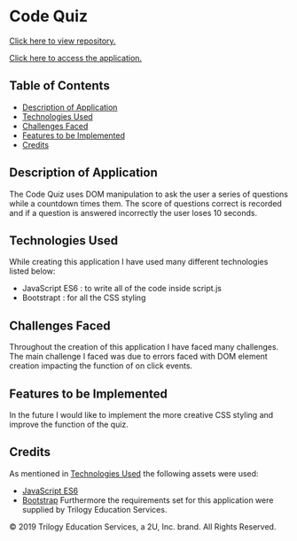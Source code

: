 # Code Quiz

[Click here to view repository.](https://github.com/anjkrish2608/CodeQuiz)

[Click here to access the application.](https://anjkrish2608.github.io/CodeQuiz/)

## Table of Contents

* [Description of Application](#des)
* [Technologies Used](#tech)
* [Challenges Faced](#chall)
* [Features to be Implemented](#dev)
* [Credits](#cred)

<a id="des"></a>

## Description of Application
The Code Quiz uses DOM manipulation to ask the user a series of questions while a countdown times them. The score of questions correct is recorded and if a question is answered incorrectly the user loses 10 seconds.  

<a id="tech"></a>

## Technologies Used
While creating this application I have used many different technologies listed below:

* JavaScript ES6 : to write all of the code inside script.js
* Bootstrapt : for all the CSS styling

<a id="chall"></a>

## Challenges Faced
Throughout the creation of this application I have faced many challenges. The main challenge I faced was due to errors faced with DOM element creation impacting the function of on click events.

<a id="dev"></a>

## Features to be Implemented
In the future I would like to implement the more creative CSS styling and improve the function of the quiz.

<a id="cred"></a>

## Credits
As mentioned in [Technologies Used](#tech) the following assets were used:
* [JavaScript ES6](https://www.javascript.com/)
* [Bootstrap](https://getbootstrap.com/)
Furthermore the requirements set for this application were supplied by Trilogy Education Services.

© 2019 Trilogy Education Services, a 2U, Inc. brand. All Rights Reserved.